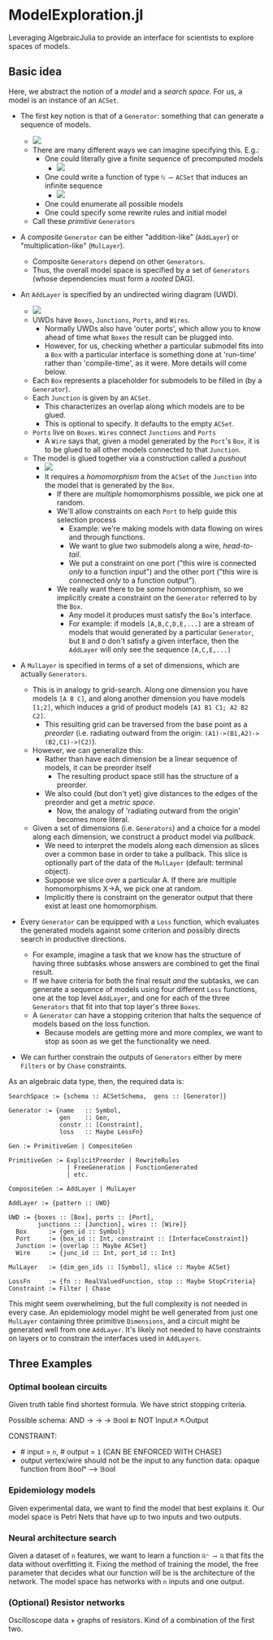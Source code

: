 # ModelExploration.jl
Leveraging AlgebraicJulia to provide an interface for scientists to explore spaces of models.

## Basic idea

Here, we abstract the notion of a *model* and a *search space*. For us, a model is an instance of an `ACSet`.

- The first key notion is that of a `Generator`: something that can generate a sequence of models.
   - ![](/img/gen.png)
   - There are many different ways we can imagine specifying this. E.g.:
       - One could literally give a finite sequence of precomputed models
           - ![](/img/preorder.png)
       - One could write a function of type `ℕ ⟶ ACSet` that induces an infinite sequence
           - ![](/img/Ncity.png)
       - One could enumerate all possible models
       - One could specify some rewrite rules and initial model
    - Call these *primitive* `Generators`
- A *composite* `Generator` can be either "addition-like" (`AddLayer`) or "multiplication-like" (`MulLayer`).
    - Composite `Generators` depend on other `Generators`.
    - Thus, the overall model space is specified by a set of `Generators` (whose dependencies must form a *rooted* DAG).
- An `AddLayer` is specified by an undirected wiring diagram (UWD).
   - ![](/img/uwd.png)
   - UWDs have `Boxes`, `Junctions`, `Ports`, and `Wires`.
      - Normally UWDs also have 'outer ports', which allow you to know ahead of time what `Boxes` the result can be plugged into.
      - However, for us, checking whether a particular submodel fits into a `Box` with a particular interface is something done at 'run-time' rather than 'compile-time', as it were. More details will come below.
   - Each `Box` represents a placeholder for submodels to be filled in (by a `Generator`).
   - Each `Junction` is given by an `ACSet`.
       - This characterizes an overlap along which models are to be glued.
       - This is optional to specify. It defaults to the empty `ACSet`.
   - `Ports` live on `Boxes`. `Wires` connect `Junctions` and `Ports`
       - A `Wire` says that, given a model generated by the `Port`'s `Box`, it is to be glued to all other models connected to that `Junction`.
    - The model is glued together via a construction called a *pushout*
       - ![](/img/pushout.png)
       - It requires a *homomorphism* from the `ACSet` of the `Junction` into the model that is generated by the `Box`.
            - If there are *multiple* homomorphisms possible, we pick one at random.
            - We'll allow constraints on each `Port` to help guide this selection process
                - Example: we're making models with data flowing on wires and through functions.
                - We want to glue two submodels along a wire, *head-to-tail*.
                - We put a constraint on one port ("this wire is connected *only* to a function input") and the other port ("this wire is connected *only* to a function output").
            - We really want there to be *some* homomorphism, so we implicitly create a constraint on the `Generator` referred to by the `Box`.
               - Any model it produces must satisfy the `Box`'s interface.
               - For example: if models `[A,B,C,D,E,...]` are a stream of models that would generated by a particular `Generator`, but `B` and `D` don't satisfy a given interface, then the `AddLayer` will only see the sequence `[A,C,E,...]`

- A `MulLayer` is specified in terms of a set of dimensions, which are actually `Generators`.
   - This is in analogy to grid-search. Along one dimension you have models `[A B C]`, and along another dimension you have models `[1;2]`, which induces a grid of product models `[A1 B1 C1; A2 B2 C2]`.
        - This resulting grid can be traversed from the base point as a *preorder* (i.e. radiating outward from the origin: `(A1)->(B1,A2)->(B2,C1)->(C2)`).
   - However, we can generalize this:
        - Rather than have each dimension be a linear sequence of models, it can be preorder itself
            - The resulting product space still has the structure of a preorder.
        - We also could (but don't yet) give distances to the edges of the preorder and get a *metric space*.
            - Now, the analogy of 'radiating outward from the origin' becomes more literal.
   - Given a set of dimensions (i.e. `Generators`) and a choice for a model along each dimension, we construct a product model via *pullback*.
        - We need to interpret the models along each dimension as slices over a common base in order to take a pullback. This slice is optionally part of the data of the `MulLayer` (default: terminal object).
        - Suppose we slice over a particular A. If there are multiple homomorphisms X->A, we pick one at random.
        - Implicitly there is constraint on the generator output that there exist at least one homomorphism.
- Every `Generator` can be equipped with a `Loss` function, which evaluates the generated models against some criterion and possibly directs search in productive directions.
   - For example, imagine a task that we know has the structure of having three subtasks whose answers are combined to get the final result.
   - If we have criteria for both the final result *and* the subtasks, we can generate a sequence of models using four different `Loss` functions, one at the top level `AddLayer`, and one for each of the three `Generators` that fit into that top layer's three `Boxes`.
   - A `Generator` can have a stopping criterion that halts the sequence of models based on the loss function.
       - Because models are getting more and more complex, we want to stop as soon as we get the functionality we need.
- We can further constrain the outputs of `Generators` either by mere `Filters` or by `Chase` constraints.

As an algebraic data type, then, the required data is:
```
SearchSpace := {schema :: ACSetSchema,  gens :: [Generator]}

Generator := {name   :: Symbol,
              gen    :: Gen,
              constr :: [Constraint],
              loss   :: Maybe LossFn}

Gen := PrimitiveGen | CompositeGen

PrimitiveGen := ExplicitPreorder | RewriteRules
                | FreeGeneration | FunctionGenerated
                | etc.

CompositeGen := AddLayer | MulLayer

AddLayer := {pattern :: UWD}

UWD := {boxes :: [Box], ports :: [Port],
        junctions :: [Junction], wires :: [Wire]}
  Box      := {gen_id :: Symbol}
  Port     := {box_id :: Int, constraint :: [InterfaceConstraint]}
  Junction := {overlap :: Maybe ACSet}
  Wire     := {junc_id :: Int, port_id :: Int}

MulLayer   := {dim_gen_ids :: [Symbol], slice :: Maybe ACSet}

LossFn     := {fn :: RealValuedFunction, stop :: Maybe StopCriteria}
Constraint := Filter | Chase
```

This might seem overwhelming, but the full complexity is not needed in every case. An epidemiology model might be well generated from just one `MulLayer` containing three primitive `Dimensions`, and a circuit might be generated well from one `AddLayer`. It's likely not needed to have constraints on layers or to constrain the interfaces used in `AddLayers`.

## Three Examples

### Optimal boolean circuits
Given truth table find shortest formula. We have strict stopping criteria.

Possible schema:
AND -> -> -> 𝔹ool ⇇ NOT
        Input↗  ↖Output

CONSTRAINT:
- \# input = `n`, \# output = `1`  (CAN BE ENFORCED WITH CHASE)
- output vertex/wire should not be the input to any function
data: opaque function from 𝔹oolⁿ ⟶ 𝔹ool

### Epidemiology models
Given experimental data, we want to find the model that best explains it.
Our model space is Petri Nets that have up to two inputs and two outputs.


### Neural architecture search
Given a dataset of `n` features, we want to learn a function `ℝⁿ ⟶ ℝ` that fits the data without overfitting it. Fixing the method of training the model, the free parameter that decides what our function will be is the architecture of the network. The model space has networks with `n` inputs and one output.


### (Optional) Resistor networks
Oscilloscope data + graphs of resistors. Kind of a combination of the first two.
